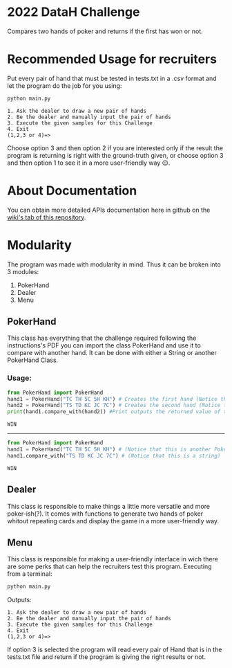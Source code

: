 # 2022 DataH Challenge

Compares two hands of poker and returns if the first has won or not. 

# Recommended Usage for recruiters
Put every pair of hand that must be tested in tests.txt in a .csv format and let the program do the job for you using:
```bash
python main.py
```
```
1. Ask the dealer to draw a new pair of hands
2. Be the dealer and manually input the pair of hands
3. Execute the given samples for this Challenge
4. Exit
(1,2,3 or 4)=>
```
Choose option 3 and then option 2 if you are interested only if the result the program is returning is right with the ground-truth given, or choose option 3 and then option 1 to see it in a more user-friendly way :wink:.

# About Documentation
You can obtain more detailed APIs documentation here in github on the [wiki's tab of this repository](https://github.com/gustavobraga98/desafio-python-datah/wiki).

# Modularity

The program was made with modularity in mind. Thus it can be broken into 3 modules:  
1. PokerHand
2. Dealer
3. Menu

## PokerHand
This class has everything that the challenge required following the instructions's PDF you can import the class PokerHand and use it to compare with another hand. It can be done with either a String or another PokerHand Class.

### Usage:
```python
from PokerHand import PokerHand
hand1 = PokerHand("TC TH 5C 5H KH") # Creates the first hand (Notice that this is a PokerHand Class)
hand2 = PokerHand("TS TD KC JC 7C") # Creates the second hand (Notice that this is another PokerHand Class)
print(hand1.compare_with(hand2)) #Print outputs the returned value of this function (Either Win or LOSS)
```
```
WIN
```
***

```python
from PokerHand import PokerHand
hand1 = PokerHand("TC TH 5C 5H KH") # (Notice that this is another PokerHand Class)
hand1.compare_with("TS TD KC JC 7C") # (Notice that this is a string)
```
```
WIN
```

## Dealer
This class is responsible to make things a little more versatile and more poker-ish(?).
It comes with functions to generate two hands of poker whitout repeating cards and display the game in a more user-friendly way.

## Menu
This class is responsible for making a user-friendly interface in wich there are some perks that can help the recruiters test this program. Executing from a terminal:
```bash
python main.py
```
Outputs:
```
1. Ask the dealer to draw a new pair of hands
2. Be the dealer and manually input the pair of hands
3. Execute the given samples for this Challenge
4. Exit
(1,2,3 or 4)=>
```
If option 3 is selected the program will read every pair of Hand that is in the tests.txt file and return if the program is giving the right results or not.
